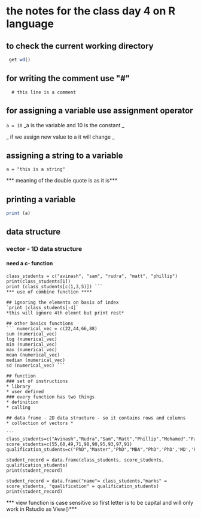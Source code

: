 # the notes for the class day 4 on R language
## to check the current working directory
```r
 get wd()
 ```

## for writing the comment use "#"
```
  # this line is a comment 
  ```

## for assigning a variable use assignment operator
` a = 10 `
_a is the variable and 10 is the constant _

_ if we assign new value to a it will change _
## assigning a string to a variable
` a = "this is a string" `

*** meaning of the double quote is as it is***
## printing a variable
```r
print (a)
```

## data structure
### vector - 1D data structure
#### need a c- function
``` my_vector = c(10,21,"DECODE") 
class_students = c("avinash", "sam", "rudra", "matt", "phillip")
print(class_students[1]) 
print (class_students[c(1,3,5)]) ```
*** use of combine function ****

## ignoring the elements on basis of index
`print (class_students[-4]`
*this will ignore 4th elemnt but print rest*

## other basics functions
``` numerical_vec = c(22,44,66,88)
sum (numerical_vec)
log (numerical_vec)
min (numerical_vec)
max (numerical_vec)
mean (numerical_vec)
median (numerical_vec)
sd (numerical_vec) ```

## function
### set of instructions
* library
* user defined
### every function has two things
* definition
* calling

## data frame - 2D data structure - so it contains rows and columns
* collection of vectors *

``` class_students=c("Avinash","Rudra","Sam","Matt","Phillip","Mohamed","Fazdly","Alias","Suhaili","Lily")
score_students=c(55,68,49,71,98,90,95,93,97,91)
qualification_students=c("PhD","Master","PhD","MBA","PhD",'PhD','MD','PhD','MD','PhD') 

student_record = data.frame(class_students, score_students, qualification_students)
print(student_record) 

student_record = data.frame("name"= class_students,"marks" = score_students, "qualification" = qualification_students)
print(student_record) 
```
*** view function is case sensitive so first letter is to be capital and will only work in Rstudio as View()***

